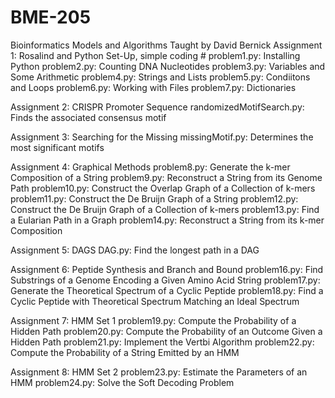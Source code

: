 # BME-205
Bioinformatics Models and Algorithms
Taught by David Bernick 
Assignment 1: Rosalind and Python Set-Up, simple coding
    # problem1.py: Installing Python
    problem2.py: Counting DNA Nucleotides
    problem3.py: Variables and Some Arithmetic
    problem4.py: Strings and Lists
    problem5.py: Condiitons and Loops
    problem6.py: Working with Files
    problem7.py: Dictionaries
  
Assignment 2: CRISPR Promoter Sequence
  randomizedMotifSearch.py: Finds the associated consensus motif 

Assignment 3: Searching for the Missing
  missingMotif.py: Determines the most significant motifs

Assignment 4: Graphical Methods
  problem8.py: Generate the k-mer Composition of a String 
  problem9.py: Reconstruct a String from its Genome Path 
  problem10.py: Construct the Overlap Graph of a Collection of k-mers
  problem11.py: Construct the De Bruijn Graph of a String 
  problem12.py: Construct the De Bruijn Graph of a Collection of k-mers 
  problem13.py: Find a Eularian Path in a Graph
  problem14.py: Reconstruct a String from its k-mer Composition 

Assignment 5: DAGS 
  DAG.py: Find the longest path in a DAG

Assignment 6: Peptide Synthesis and Branch and Bound 
  problem16.py: Find Substrings of a Genome Encoding a Given Amino Acid String 
  problem17.py: Generate the Theoretical Spectrum of a Cyclic Peptide 
  problem18.py: Find a Cyclic Peptide with Theoretical Spectrum Matching an Ideal Spectrum

Assignment 7: HMM Set 1
  problem19.py: Compute the Probability of a Hidden Path
  problem20.py: Compute the Probability of an Outcome Given a Hidden Path 
  problem21.py: Implement the Vertbi Algorithm 
  problem22.py: Compute the Probability of a String Emitted by an HMM 

Assignment 8: HMM Set 2
  problem23.py: Estimate the Parameters of an HMM
  problem24.py: Solve the Soft Decoding Problem
